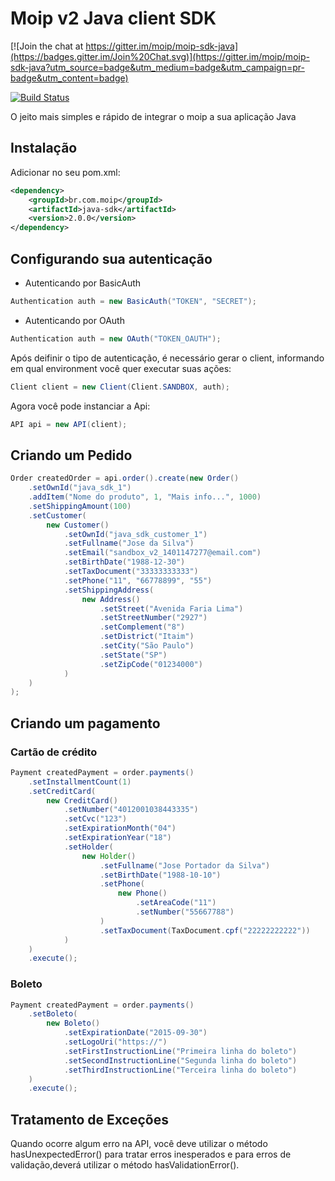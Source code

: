 # Moip v2 Java client SDK

[![Join the chat at https://gitter.im/moip/moip-sdk-java](https://badges.gitter.im/Join%20Chat.svg)](https://gitter.im/moip/moip-sdk-java?utm_source=badge&utm_medium=badge&utm_campaign=pr-badge&utm_content=badge)

[![Build Status](https://travis-ci.org/moip/moip-sdk-java.svg?branch=master)](https://travis-ci.org/moip/moip-sdk-java)

O jeito mais simples e rápido de integrar o moip a sua aplicação Java

## Instalação

Adicionar no seu pom.xml:

```xml
<dependency>
    <groupId>br.com.moip</groupId>
    <artifactId>java-sdk</artifactId>
    <version>2.0.0</version>
</dependency>
```

## Configurando sua autenticação

- Autenticando por BasicAuth
```java
Authentication auth = new BasicAuth("TOKEN", "SECRET");
```
- Autenticando por OAuth
```java
Authentication auth = new OAuth("TOKEN_OAUTH");
```

Após deifinir o tipo de autenticação, é necessário gerar o client, informando em qual environment você quer executar suas ações:
```java
Client client = new Client(Client.SANDBOX, auth);
```

Agora você pode instanciar a Api:
```java
API api = new API(client);
```

## Criando um Pedido

```java
Order createdOrder = api.order().create(new Order()
    .setOwnId("java_sdk_1")
    .addItem("Nome do produto", 1, "Mais info...", 1000)
    .setShippingAmount(100)
    .setCustomer(
        new Customer()
            .setOwnId("java_sdk_customer_1")
            .setFullname("Jose da Silva")
            .setEmail("sandbox_v2_1401147277@email.com")
            .setBirthDate("1988-12-30")
            .setTaxDocument("33333333333")
            .setPhone("11", "66778899", "55")
            .setShippingAddress(
                new Address()
                    .setStreet("Avenida Faria Lima")
                    .setStreetNumber("2927")
                    .setComplement("8")
                    .setDistrict("Itaim")
                    .setCity("São Paulo")
                    .setState("SP")
                    .setZipCode("01234000")
            )
    )
);
```

## Criando um pagamento

### Cartão de crédito

```java
Payment createdPayment = order.payments()
    .setInstallmentCount(1)
    .setCreditCard(
        new CreditCard()
            .setNumber("4012001038443335")
            .setCvc("123")
            .setExpirationMonth("04")
            .setExpirationYear("18")
            .setHolder(
                new Holder()
                    .setFullname("Jose Portador da Silva")
                    .setBirthDate("1988-10-10")
                    .setPhone(
                        new Phone()
                            .setAreaCode("11")
                            .setNumber("55667788")
                    )
                    .setTaxDocument(TaxDocument.cpf("22222222222"))
            )
    )
    .execute();
```

### Boleto

```java
Payment createdPayment = order.payments()
    .setBoleto(
        new Boleto()
            .setExpirationDate("2015-09-30")
            .setLogoUri("https://")
            .setFirstInstructionLine("Primeira linha do boleto")
            .setSecondInstructionLine("Segunda linha do boleto")
            .setThirdInstructionLine("Terceira linha do boleto")
    )
    .execute();
```

## Tratamento de Exceções

Quando ocorre algum erro na API, você deve utilizar o método hasUnexpectedError() para tratar erros inesperados e
para erros de validação,deverá utilizar o método hasValidationError().
